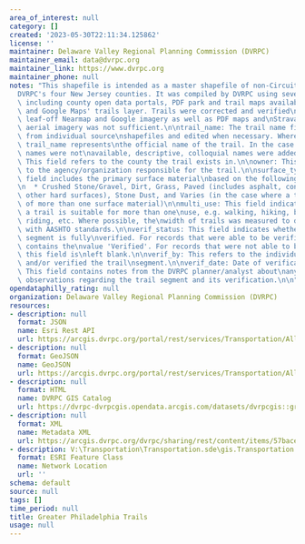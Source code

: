 ```yaml
---
area_of_interest: null
category: []
created: '2023-05-30T22:11:34.125862'
license: ''
maintainer: Delaware Valley Regional Planning Commission (DVRPC)
maintainer_email: data@dvrpc.org
maintainer_link: https://www.dvrpc.org
maintainer_phone: null
notes: "This shapefile is intended as a master shapefile of non-Circuit trails in\n\
  DVRPC's four New Jersey counties. It was compiled by DVRPC using several\nsources\
  \ including county open data portals, PDF park and trail maps available\nonline,\
  \ and Google Maps' trails layer. Trails were corrected and verified\nmanually using\
  \ leaf-off Nearmap and Google imagery as well as PDF maps and\nStrava.com where\
  \ aerial imagery was not sufficient.\n\ntrail_name: The trail name field was inherited\
  \ from individual source\nshapefiles and edited when necessary. Where possible,\
  \ trail_name represents\nthe official name of the trail. In the case that official\
  \ names were not\navailable, descriptive, colloquial names were added.\n\ncounty:\
  \ This field refers to the county the trail exists in.\n\nowner: This field refers\
  \ to the agency/organization responsible for the trail.\n\nsurface_type: The surface_type\
  \ field includes the primary surface material\nbased on the following categories:\n\
  \n  * Crushed Stone/Gravel, Dirt, Grass, Paved (includes asphalt, concrete, and\
  \ other hard surfaces), Stone Dust, and Varies (in the case where a trail is composed\
  \ of more than one surface material)\n\nmulti_use: This field indicates whether\
  \ a trail is suitable for more than one\nuse, e.g. walking, hiking, biking, horseback\
  \ riding, etc. Where possible, the\nwidth of trails was measured to determine compliance\
  \ with AASHTO standards.\n\nverif_status: This field indicates whether the trail\
  \ segment is fully\nverified. For records that were able to be verified, this field\
  \ contains the\nvalue 'Verified'. For records that were not able to be verified,\
  \ this field is\nleft blank.\n\nverif_by: This refers to the individual who edited\
  \ and/or verified the trail\nsegment.\n\nverif_date: Date of verification\n\ncomments_dvrpc:\
  \ This field contains notes from the DVRPC planner/analyst about\nany issues or\
  \ observations regarding the trail segment and its verification.\n\n"
opendataphilly_rating: null
organization: Delaware Valley Regional Planning Commission (DVRPC)
resources:
- description: null
  format: JSON
  name: Esri Rest API
  url: https://arcgis.dvrpc.org/portal/rest/services/Transportation/All_Trails/FeatureServer/0
- description: null
  format: GeoJSON
  name: GeoJSON
  url: https://arcgis.dvrpc.org/portal/rest/services/Transportation/All_Trails/FeatureServer/0/query?where=1=1&outsr=4326&outfields=*&f=geojson
- description: null
  format: HTML
  name: DVRPC GIS Catalog
  url: https://dvrpc-dvrpcgis.opendata.arcgis.com/datasets/dvrpcgis::greater-philadelphia-trails
- description: null
  format: XML
  name: Metadata XML
  url: https://arcgis.dvrpc.org/dvrpc/sharing/rest/content/items/57bace3b813c4ac796637a923305bf88/info/metadata/metadata.xml?format=default
- description: V:\Transportation\Transportation.sde\gis.Transportation.All_Trails
  format: ESRI Feature Class
  name: Network Location
  url: ''
schema: default
source: null
tags: []
time_period: null
title: Greater Philadelphia Trails
usage: null
---
```

